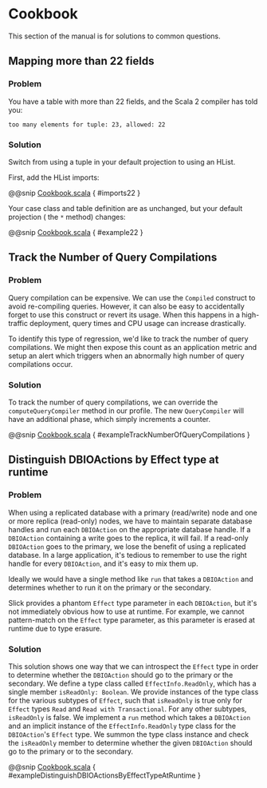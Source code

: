 # Cookbook

This section of the manual is for solutions to common questions.

## Mapping more than 22 fields

<h3>Problem</h3>
You have a table with more than 22 fields, and the Scala 2 compiler has told you:

```text
too many elements for tuple: 23, allowed: 22
```

<h3>Solution</h3>
Switch from using a tuple in your default projection to using an HList.

First, add the HList imports:

@@snip [Cookbook.scala](../code/Cookbook.scala) { #imports22 }

Your case class and table definition are as unchanged,
but your default projection ( the ``*`` method) changes:

@@snip [Cookbook.scala](../code/Cookbook.scala) { #example22 }

## Track the Number of Query Compilations

<h3>Problem</h3>

Query compilation can be expensive. 
We can use the `Compiled` construct to avoid re-compiling queries. 
However, it can also be easy to accidentally forget to use this construct or revert its usage.
When this happens in a high-traffic deployment, query times and CPU usage can increase drastically.

To identify this type of regression, we'd like to track the number of query compilations.
We might then expose this count as an application metric and setup an alert which triggers
when an abnormally high number of query compilations occur.

<h3>Solution</h3>

To track the number of query compilations, we can override the `computeQueryCompiler` method in our profile. 
The new `QueryCompiler` will have an additional phase, which simply increments a counter.


@@snip [Cookbook.scala](../code/Cookbook.scala) { #exampleTrackNumberOfQueryCompilations }

## Distinguish DBIOActions by Effect type at runtime

<h3>Problem</h3>

When using a replicated database with a primary (read/write) node and one or more replica (read-only) nodes, we have to 
maintain separate database handles and run each `DBIOAction` on the appropriate database handle. If a `DBIOAction`
containing a write goes to the replica, it will fail. If a read-only `DBIOAction` goes to the primary, we lose the 
benefit of using a replicated database. In a large application, it's tedious to remember to use the right handle for
every `DBIOAction`, and it's easy to mix them up.

Ideally we would have a single method like `run` that takes a `DBIOAction` and determines whether to run it on the
primary or the secondary.

Slick provides a phantom `Effect` type parameter in each `DBIOAction`, but it's not immediately obvious how to use at 
runtime. For example, we cannot pattern-match on the `Effect` type parameter, as this parameter is erased at runtime 
due to type erasure. 

<h3>Solution</h3>

This solution shows one way that we can introspect the `Effect` type in order to determine whether the `DBIOAction`
should go to the primary or the secondary. We define a type class called `EffectInfo.ReadOnly`, which has a single 
member `isReadOnly: Boolean`. We provide instances of the type class for the various subtypes of `Effect`, such that 
`isReadOnly` is true only for `Effect` types `Read` and `Read with Transactional`. For any other subtypes, `isReadOnly` 
is false. We implement a `run` method which takes a `DBIOAction` and an implicit instance of the `EffectInfo.ReadOnly`
type class for the `DBIOAction`'s `Effect` type. We summon the type class instance and check the `isReadOnly` member 
to determine whether the given `DBIOAction` should go to the primary or to the secondary.

@@snip [Cookbook.scala](../code/Cookbook.scala) { #exampleDistinguishDBIOActionsByEffectTypeAtRuntime }
